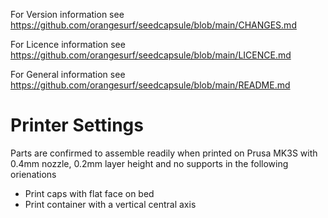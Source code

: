 For Version information see https://github.com/orangesurf/seedcapsule/blob/main/CHANGES.md

For Licence information see https://github.com/orangesurf/seedcapsule/blob/main/LICENCE.md

For General information see https://github.com/orangesurf/seedcapsule/blob/main/README.md

# Printer Settings
Parts are confirmed to assemble readily when printed on Prusa MK3S with 0.4mm nozzle, 0.2mm layer height and no supports in the following orienations
- Print caps with flat face on bed
- Print container with a vertical central axis
